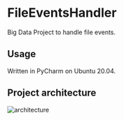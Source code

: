 # FileEventsHandler
Big Data Project to handle file events.

## Usage
Written in PyCharm on Ubuntu 20.04.

## Project architecture
![architecture](https://user-images.githubusercontent.com/119053363/214593852-71857f0e-058c-4364-a007-80b7bd335131.png)
